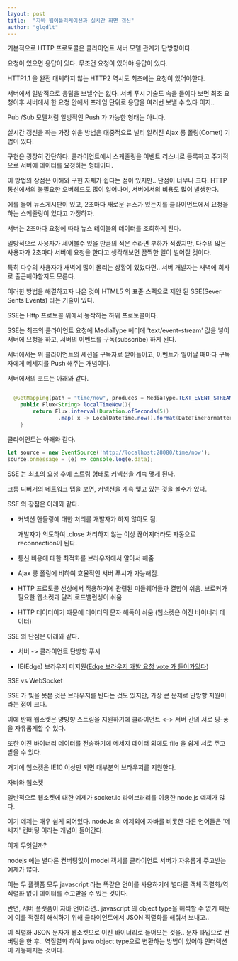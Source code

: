 ```yaml
---
layout: post
title:  "자바 웹어플리케이션과 실시간 화면 갱신"
author: "glqdlt"
---
```


기본적으로 HTTP 프로토콜은 클라이언트 서버 모델 관계가 단방향이다.

요청이 있으면 응답이 있다. 무조건 요청이 있어야 응답이 있다.

HTTP1.1 을 완전 대체하지 않는 HTTP2 역시도 최초에는 요청이 있어야한다.

서버에서 일방적으로 응답을 보낼수는 없다. 서버 푸시 기술도 속을 들여다 보면 최초 요청이후 서버에서 한 요청 안에서 프레임 단위로 응답을 여러번 보낼 수 있다 이지..

Pub /Sub 모델처럼 일방적인 Push 가 가능한 형태는 아니다.

실시간 갱신을 하는 가장 쉬운 방법은 대중적으로 널리 알려진 Ajax 롱 폴링(Comet) 기법이 있다.

구현은 굉장히 간단하다. 클라이언트에서 스케줄링을 이벤트 리스너로 등록하고 주기적으로 서버에 데이터를 요청하는 형태이다.

이 방법의 장점은 이해와 구현 자체가 쉽다는 점이 있지만.. 단점이 너무나 크다. HTTP 통신에서의 불필요한 오버헤드도 많이 일어나며, 서버에서의 비용도 많이 발생한다.

에를 들어 뉴스게시판이 있고, 2초마다 새로운 뉴스가 있는지를 클라이언트에서 요청을 하는 스케줄링이 있다고 가정하자.

서버는 2초마다 요청에 따라 뉴스 테이블의 데이터를 조회하게 된다.

일방적으로 사용자가 세어볼수 있을 만큼의 적은 수라면 부하가 적겠지만, 다수의 많은 사용자가 2초마다 서버에 요청을 한다고 생각해보면 끔찍한 일이 벌어질 것이다.

특히 다수의 사용자가 새벽에 많이 몰리는 상황이 있었다면.. 서버 개발자는 새벽에 회사로 출근해야할지도 모른다.

이러한 방법을 해결하고자 나온 것이 HTML5 의 표준 스펙으로 제안 된 SSE(Sever Sents Events) 라는 기술이 있다.

SSE는 Http 프로토콜 위에서 동작하는 하위 프로토콜이다. 

SSE는 최초의 클라이언트 요청에 MediaType 헤더에 'text/event-stream' 값을 넣어 서버에 요청을 하고, 서버의 이벤트를 구독(subscribe) 하게 된다.

서버에서는 위 클라이언트의 세션을 구독자로 받아들이고, 이벤트가 일어날 때마다 구독자에게 메세지를 Push 해주는 개념이다.

서버에서의 코드는 아래와 같다.

```java

  @GetMapping(path = "time/now", produces = MediaType.TEXT_EVENT_STREAM_VALUE)
    public Flux<String> localTimeNow(){
        return Flux.interval(Duration.ofSeconds(5))
                .map( x -> LocalDateTime.now().format(DateTimeFormatter.ofPattern("yyyy-MM-dd HH:mm:ss")));
    }

```

클라이언트는 아래와 같다.

```javascript
let source = new EventSource('http://localhost:28080/time/now');
source.onmessage = (e) => console.log(e.data);
```

SSE 는 최초의 요청 후에 스트림 형태로 커넥션을 계속 맺게 된다.

크롬 디버거의 네트워크 탭을 보면, 커넥션을 계속 맺고 있는 것을 볼수가 있다.

SSE 의 장점은 아래와 같다.

- 커넥션 핸들링에 대한 처리를 개발자가 하지 않아도 됨. 

    개발자가 의도하여 .close 처리하지 않는 이상 끊어지더라도 자동으로 reconnection이 된다.

- 통신 비용에 대한 최적화를 브라우저에서 알아서 해줌

- Ajax 롱 폴링에 비하여 효율적인 서버 푸시가 가능해짐. 

- HTTP 프로토콜 선상에서 적용하기에 관련된 미들웨어들과 결합이 쉬움. 브로커가 필요한 웹소켓과 달리 로드밸런싱이 쉬움

- HTTP 데이터이기 때문에 데이터의 문자 해독이 쉬움 (웹소켓은 이진 바이너리 데이터)

SSE 의 단점은 아래와 같다.

- 서버 -> 클라이언트 단방향 푸시

- IE(Edge) 브라우저 미지원([Edge 브라우저 개발 요청 vote 가 들어가있다](https://developer.microsoft.com/en-us/microsoft-edge/platform/status/serversenteventseventsource/))


SSE vs WebSocket

SSE 가 빛을 못본 것은 브라우저를 탄다는 것도 있지만, 가장 큰 문제로 단방향 지원이라는 점이 크다.

이에 반해 웹소켓은 양방향 스트림을 지원하기에 클라이언트 <-> 서버 간의 서로 핑-퐁을 자유롭게할 수 있다.

또한 이진 바이너리 데이터를 전송하기에 메세지 데이터 외에도 file 을 쉽게 서로 주고받을 수 있다.

거기에 웹소켓은 IE10 이상만 되면 대부분의 브라우저를 지원한다.

자바와 웹소켓

일반적으로 웹소켓에 대한 예제가 socket.io 라이브러리를 이용한 node.js 예제가 많다.

여기 예제는 매우 쉽게 되어있다. nodeJs 의 예제외에 자바를 비롯한 다른 언어들은 '메세지' 컨버팅 이라는 개념이 들어간다. 

이게 무엇일까?

nodejs 에는 별다른 컨버팅없이 model 객체를 클라이언트 서버가 자유롭게 주고받는 예제가 많다.

이는 두 플랫폼 모두 javascript 라는 똑같은 언어를 사용하기에 별다른 객체 직렬화/역직렬화 없이 데이터를 주고받을 수 있는 것이다.

반면, 서버 플랫폼이 자바 언어라면.. javascript 의 object type을 해석할 수 없기 때문에 이를 적절히 해석하기 위해 클라이언트에서 JSON 직렬화를 해줘서 보내고..

이 직렬화 JSON 문자가 웹소켓으로 이진 바이너리로 들어오는 것을.. 문자 타입으로 컨버팅을 한 후.. 역질렬화 하여 java object type으로 변환하는 방법이 있어야 인터렉션이 가능해지는 것이다.

